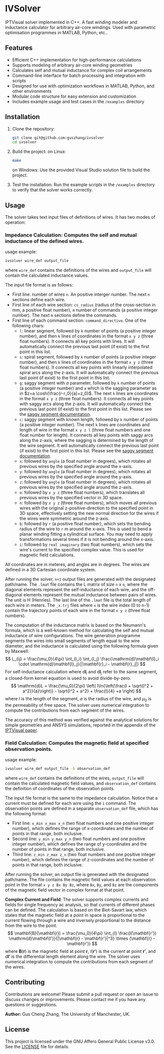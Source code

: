 # IVSolver
IPTVisual solver implemented in C++. A fast winding modeler and inductance calculator for arbitrary air-core windings. Used with parametric optimisation programmes in MATLAB, Python, etc..

## Features

- Efficient C++ implementation for high-performance calculations
- Supports modeling of arbitrary air-core winding geometries
- Calculates self and mutual inductance for complex coil arrangements
- Command-line interface for batch processing and integration with scripts
- Designed for use with optimization workflows in MATLAB, Python, and other environments
- Modular code structure for easy extension and customization
- Includes example usage and test cases in the `/examples` directory

## Installation
1. Clone the repository:
   ```bash
   git clone git@github.com:guszhang/ivsolver
   cd ivsolver
   ```

2. Build the project:
   on Linux:
   ```bash
   make
   ```

   on Windows:
   Use the provided Visual Studio solution file to build the project.

3. Test the installation:
   Run the example scripts in the `/examples` directory to verify that the solver works correctly.

## Usage
The solver takes text input files of definitions of wires. It has two modes of operation:

### **Impedance Calculation**: Computes the self and mutual inductance of the defined wires.

usage example:
   ```bash
   ivsolver wire_def output_file
   ```

   where `wire_def` contains the definitions of the wires and `output_file` will contain the calculated inductance values.

   The input file format is as follows:
   - First line: number of wires `n`. An positive interger number. The next `n` sections define each wire.
   - First line of each wire section: `cs_radius` (radius of the cross-section in mm, a positive float number), `m` number of commands (a positive integer number). The next `m` sections define the commands.
   - First line of each command section: `command_directive`. One of the following chars:
      - `l`: linear segment, followed by `k` number of points (a positive integer number), and then `k` lines of coordinates in the format `x y z` (three float numbers). It connects all key points with lines. It will automatically connect the previous last point (if exist) to the first point in this list.
      - `s`: spiral segment, followed by `k` number of points (a positive integer number), and then `k` lines of coordinates in the format `x y z` (three float numbers). It connects all key points with linearly interpolated spiral arcs along the z-axis. It will automatically connect the previous last point (if exist) to the first point in this list. 
      - `g`: saggy segment with $a$ parameter, followed by `k` number of points (a positive integer number) and `a` which is the sagging parameter as in $z=a \cosh(\frac{r-r_0}{a}+z_0)$. The next `k` lines are coordinates in the format `x y z` (three float numbers). It connects all key points with saggy arcs along the z-axis. It will automatically connect the previous last point (if exist) to the first point in this list. Please see the [saggy segment documentation]().
      - `c`: saggy segment with known length, followed by `k` number of points (a positive integer number). The next `k` lines are coordinates and length of wire in the format `x y z l` (three float numbers and one float number for length). It connects all key points with saggy arcs along the z-axis, where the sagging is determined by the length of the wire segment. It will automatically connect the previous last point (if exist) to the first point in this list. Please see the [saggy segment documentation](./docs/catenary_lines.md).
      - `x`: followed by `angle` (a float number in degrees), which rotates all previous wires by the specified angle around the x-axis. 
      - `y`: followed by `angle` (a float number in degrees), which rotates all previous wires by the specified angle around the y-axis.
      - `z`: followed by `angle` (a float number in degrees), which rotates all previous wires by the specified angle around the z-axis.
      - `o`: followed by `x y z` (three float numbers), which translates all previous wires by the specified vector in 3D space.
      - `n`: followed by `x y z` (three float numbers), which moves all previous wires with the original z-positive-direction to the specified point in 3D space, effectively setting the new normal direction for the wires if the wires were symmetric around the z-axis.
      - `b`: followed by `r` (a positive float number), which sets the bending radius of the wire to `r` m around the x-axis. This is used to bend a planar winding fitting a cylindrical surface. You may need to apply transformations several times if it is not bending around the x-axis.
      - `i`: followed by `real imaginary` (two float numbers), which sets the wire's current to the specified complex value. This is used for magnetic field calculations.
  
   All coordinates are in meteres, and angles are in degrees. The wires are defined in a 3D Cartesian coordinate system.
   
   After running the solver, `n+1` output files are generated with the designated path/name. The `.lmat` file contains the L matrix of size `n` x `n`, where the diagonal elements represent the self-inductance of each wire, and the off-diagonal elements represent the mutual inductance between pairs of wires. The unit is $\mathrm{H}$ (Henries). The last line of the `.lmat` file is the total length of each wire in meters. The `_x.trj` files where `x` is the wire index (0 to n-1) contain the trajectory points of each wire in the format `x y z` (three float numbers).

   The computation of the inductance matrix is based on the Neumann's formula, which is a well-known method for calculating the self and mutual inductance of wire configurations. The wire generation programme segments the wires into small segments of length equal to the wire diameter, and the inductance is calculated using the following formula given by Maxwell:
   $$
   L_{ij} = \frac{\mu_0}{4\pi} \int_{l_i} \int_{l_j} \frac{\mathrm{d}\mathbf{l}_i \cdot \mathrm{d}\mathbf{l}_j}{|\mathbf{r}_i - \mathbf{r}_j|}
   $$
   For self-inductance calculation where $\mathrm{d}\mathbf{l}_i$ and $\mathrm{d}\mathbf{l}_j$ refer to the same segment, a closed-form kernel equation is used to avoid divide-by-zero.
   $$
   \mathrm{d}L = \frac{\mu_0}{2\pi} \left( l\ln{\left(\frac{l + \sqrt{l^2 + a^2}}{a}\right)}  - \sqrt{l^2 + a^2} + \frac{l}{4} +a  \right)
   $$
   where $l$ is the length of the segment, $a$ is the radius of the wire, and $\mu_0$ is the permeability of free space. The solver uses numerical integration to compute the contributions from each segment of the wires.

   The accuracy of this method was verified against the analytical solutions for simple geometries and ANSYS simulations, reported in the appendix of the [IPTVisual paper](https://doi.org/10.3390/wevj13040063).

### **Field Calculation**: Computes the magnetic field at specified observation points.
   usage example:
   ```bash
   ivsolver wire_def output_file -b observation_def
   ```

   where `wire_def` contains the definitions of the wires, `output_file` will contain the calculated magnetic field values, and `observation_def` contains the definition of coordinates of the observation points.

   The input file format is the same to the impedance calculation. Notice that a current must be defined for each wire using the `i` command. The observation points are defined in a separate `observation_def` file, which has the following format:
   - First line: `x_min x_max x_n` (two float numbers and one positive integer number), which defines the range of x-coordinates and the number of points in that range, both inclusive.
   - Second line: `y_min y_max y_n` (two float numbers and one positive integer number), which defines the range of y-coordinates and the number of points in that range, both inclusive.
   - Third line: `z_min z_max z_n` (two float numbers and one positive integer number), which defines the range of z-coordinates and the number of points in that range, both inclusive.
  
   After running the solver, an output file is generated with the designated path/name. The file contains the magnetic field values at each observation point in the format `x y z Bx By Bz`, where `Bx`, `By`, and `Bz` are the components of the magnetic field vector in complex format at that point.

   **Complex Current and Field**: The solver supports complex currents and fields for single frequency ac analysis, so that currents of different phases can be defined. The calculation is based on the Biot-Savart law, which states that the magnetic field at a point in space is proportional to the current flowing through a wire and inversely proportional to the distance from the wire to the point.
   $$
   \mathbf{B}(\mathbf{r}) = \frac{\mu_0}{4\pi} \int_{l} \frac{I(\mathbf{r'}) \mathrm{d}\mathbf{l'}}{|\mathbf{r} - \mathbf{r'}|^3} \times (\mathbf{r} - \mathbf{r'})
   $$
   where $\mathbf{B}(\mathbf{r})$ is the magnetic field at point $\mathbf{r}$, $I(\mathbf{r'})$ is the current at point $\mathbf{r'}$, and $\mathrm{d}\mathbf{l'}$ is the differential length element along the wire. The solver uses numerical integration to compute the contributions from each segment of the wires.

## Contributing
Contributions are welcome! Please submit a pull request or open an issue to discuss changes or improvements. Please contact me if you have any questions or suggestions.

**Author:** Gus Cheng Zhang, The University of Manchester, UK.

## License
This project is licensed under the GNU Affero General Public License v3.0. See the [LICENSE](LICENSE) file for details.


